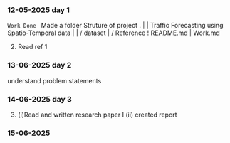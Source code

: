 ### 12-05-2025  day 1 

`Work Done `
Made a folder Struture of project 
.
|
| Traffic Forecasting using Spatio‑Temporal data
| 
| / dataset 
| / Reference
! README.md 
| Work.md


2. Read ref 1

### 13-06-2025  day 2
understand problem statements


### 14-06-2025 day 3
3. (i)Read and written research paper I 
(ii) created report 


### 15-06-2025